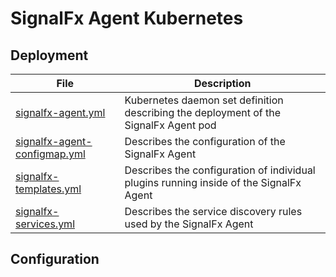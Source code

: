 # SignalFx Agent Kubernetes

## Deployment

| File | Description |
| ----- | ----- |
|  [signalfx-agent.yml](./signalfx-agent.yml)  | Kubernetes daemon set definition describing the deployment of the SignalFx Agent pod |
|  [signalfx-agent-configmap.yml](./signalfx-agent-configmap.yml)  | Describes the configuration of the SignalFx Agent |
| [signalfx-templates.yml](./signalfx-templates.yml) | Describes the configuration of individual plugins running inside of the SignalFx Agent |
| [signalfx-services.yml](./signalfx-services.yml) | Describes the service discovery rules used by the SignalFx Agent |

## Configuration

